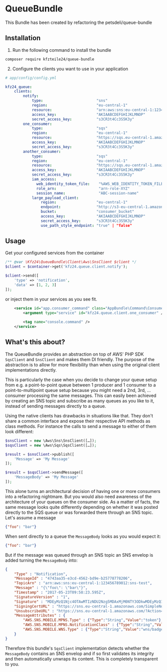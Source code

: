 QueueBundle
===========

This Bundle has been created by refactoring the petsdeli/queue-bundle 

## Installation

1. Run the following command to install the bundle

```bash
composer require kfzteile24/queue-bundle
```

2. Configure the clients you want to use in your application 

```yaml
# app/config/config.yml

kfz24_queue:
    clients:
        notify:
            type:                        "sns"
            region:                      "eu-central-1"
            resource:                    "arn:aws:sns:eu-central-1:123456789012:topic"
            access_key:                  "AKIAABCDEFGHIJKLMNOP"
            secret_access_key:           "s3CR3t4Cc3S5K3y"
        one_consumer:
            type:                        "sqs"
            region:                      "eu-central-1"
            resource:                    "https://sqs.eu-central-1.amazonaws.com/123456789012/one-queue"
            access_key:                  "AKIAABCDEFGHIJKLMNOP"
            secret_access_key:           "s3CR3t4Cc3S5K3y"
        another_consumer:
            type:                        "sqs"
            region:                      "eu-central-1"
            resource:                    "https://sqs.eu-central-1.amazonaws.com/123456789012/another-queue"
            access_key:                  "AKIAABCDEFGHIJKLMNOP"
            secret_access_key:           "s3CR3t4Cc3S5K3y"
            iam_access:
              web_identity_token_file:    "%AWS_WEB_IDENTITY_TOKEN_FILE%"
              role_arn:                   "arn-role-XYZ"
              session_name:               "ABC-session-name"
            large_payload_client:
                region:                  "eu-central-1"
                endpoint:                "http://s3-eu-central-1.amazonaws.com/consumer_bucket"
                bucket:                  "consumer_bucket"
                access_key:              "AKIAABCDEFGHIJKLMNOP"
                secret_access_key:       "s3CR3t4Cc3S5K3y"
                use_path_style_endpoint: "true" | "false"
```

## Usage

Get your configured services from the container

```php
/** @var \Kfz24\QueueBundle\Client\Aws\SnsClient $client */
$client = $container->get('kfz24.queue.client.notify');

$client->send([
    'type' => 'notification', 
    'data' => [1, 2, 3]
]);
```

or inject them in your services as you see fit.

```xml
    <service id="app.consumer_command" class="AppBundle\Command\Consumer">
        <argument type="service" id="kfz24.queue.client.one_consumer" />
        
        <tag name="console.command" />
    </service>
```

## What's this about?

The QueueBundle provides an abstraction on top of AWS' PHP SDK `SqsClient` and `SnsClient` and makes them DI friendly. 
The purpose of the abstraction is to allow for more flexibility than when using the original client implementations directly. 

This is particularly the case when you decide to change your queue setup from e.g. a point-to-point queue 
between 1 producer and 1 consumer to a point-to-multipoint queue setup because you might need a 2nd, 3rd, … consumer
processing the same messages. This can easily been achieved by creating an SNS topic and subscribe as many queues 
as you like to it, instead of sending messages directly to a queue.
 
Using the native clients has drawbacks in situations like that. They don't share a common interface and expose their 
respective API methods as class methods. For instance the calls to send a message to either of them look different:

```php
$snsClient = new \Aws\Sns\SnsClient([…]);
$sqsClient = new \Aws\Sqs\SqsClient([…]);

$result = $snsClient->publish([
    'Message' => 'My Message'
]);

$result = $sqsClient->sendMessage([
    'MessageBody' => 'My Message'
]);
```

This alone turns an architectural decision of having one or more consumers into a refactoring nightmare. But you 
would also need awareness of the architecture of your queues on the consumer side. As a matter of facts, the same
message looks quite differently depending on whether it was posted directly to the SQS queue or was forwarded there
through an SNS topic. Let's assume a message

```json
{"foo": "bar"}
```

When sent directly to a queue the `MessageBody` looks as you would expect it:

```json
{"foo": "bar"}
```

But if the message was queued through an SNS topic an SNS envelop is added turning the `MessageBody` into:

```json
{
    "Type" : "Notification",
    "MessageId" : "4743aa35-e3cd-4562-bd9e-b25778778206",
    "TopicArn" : "arn:aws:sns:eu-central-1:123456789012:sns-test",
    "Message" : "{\"foo\": \"bar\"}",
    "Timestamp" : "2017-05-23T09:58:23.595Z",
    "SignatureVersion" : "1",
    "Signature" : "MDEyMzQ1Njc4OTAwMTIzNDU2Nzg5MDAxMjM0NTY3ODkwMDEyMzQ1Njc4OTAwMTIzNDU2N …",
    "SigningCertURL" : "https://sns.eu-central-1.amazonaws.com/SimpleNotificationService …",
    "UnsubscribeURL" : "https://sns.eu-central-1.amazonaws.com/?Action=Unsubscribe&Subsc …",
    "MessageAttributes" : {
        "AWS.SNS.MOBILE.MPNS.Type" : {"Type":"String","Value":"token"},
        "AWS.SNS.MOBILE.MPNS.NotificationClass" : {"Type":"String","Value":"realtime"},
        "AWS.SNS.MOBILE.WNS.Type" : {"Type":"String","Value":"wns/badge"}
    }
}
```

Therefore this bundle's `SqsClient` implementation detects whether the `MessageBody` contains an SNS envelop and if so 
first validates its integrity and then automatically unwraps its content. This is completely transparent to you.
